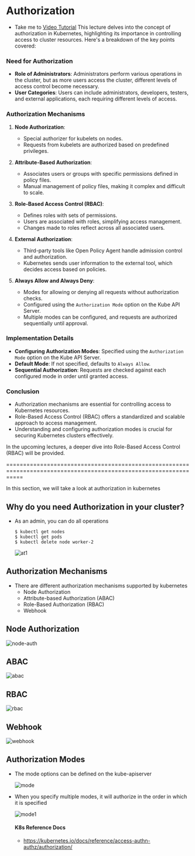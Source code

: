 # Authorization
  - Take me to [Video Tutorial](https://kodekloud.com/topic/authorization/)
This lecture delves into the concept of authorization in Kubernetes, highlighting its importance in controlling access to cluster resources. Here's a breakdown of the key points covered:

### Need for Authorization
- **Role of Administrators**: Administrators perform various operations in the cluster, but as more users access the cluster, different levels of access control become necessary.
- **User Categories**: Users can include administrators, developers, testers, and external applications, each requiring different levels of access.

### Authorization Mechanisms
1. **Node Authorization**:
   - Special authorizer for kubelets on nodes.
   - Requests from kubelets are authorized based on predefined privileges.

2. **Attribute-Based Authorization**:
   - Associates users or groups with specific permissions defined in policy files.
   - Manual management of policy files, making it complex and difficult to scale.

3. **Role-Based Access Control (RBAC)**:
   - Defines roles with sets of permissions.
   - Users are associated with roles, simplifying access management.
   - Changes made to roles reflect across all associated users.

4. **External Authorization**:
   - Third-party tools like Open Policy Agent handle admission control and authorization.
   - Kubernetes sends user information to the external tool, which decides access based on policies.

5. **Always Allow and Always Deny**:
   - Modes for allowing or denying all requests without authorization checks.
   - Configured using the `Authorization Mode` option on the Kube API Server.
   - Multiple modes can be configured, and requests are authorized sequentially until approval.

### Implementation Details
- **Configuring Authorization Modes**: Specified using the `Authorization Mode` option on the Kube API Server.
- **Default Mode**: If not specified, defaults to `Always Allow`.
- **Sequential Authorization**: Requests are checked against each configured mode in order until granted access.

### Conclusion
- Authorization mechanisms are essential for controlling access to Kubernetes resources.
- Role-Based Access Control (RBAC) offers a standardized and scalable approach to access management.
- Understanding and configuring authorization modes is crucial for securing Kubernetes clusters effectively.

In the upcoming lectures, a deeper dive into Role-Based Access Control (RBAC) will be provided.

=================================================================================================================




In this section, we will take a look at authorization in kubernetes

## Why do you need Authorization in your cluster?
- As an admin, you can do all operations
  ```
  $ kubectl get nodes
  $ kubectl get pods
  $ kubectl delete node worker-2
  ```
  
  ![at1](../../images/at1.PNG)
  
## Authorization Mechanisms
- There are different authorization mechanisms supported by kubernetes
  - Node Authorization
  - Attribute-based Authorization (ABAC)
  - Role-Based Authorization (RBAC)
  - Webhook
  
## Node Authorization

  ![node-auth](../../images/node-auth.png)
  
## ABAC

  ![abac](../../images/abac.PNG)
  
## RBAC

  ![rbac](../../images/rbac.PNG)

## Webhook
  
  ![webhook](../../images/webhook.PNG)
  
## Authorization Modes
- The mode options can be defined on the kube-apiserver

  ![mode](../../images/mode.PNG)
  
- When you specify multiple modes, it will authorize in the order in which it is specified

  ![mode1](../../images/mode1.PNG)
  
  
  #### K8s Reference Docs
  - https://kubernetes.io/docs/reference/access-authn-authz/authorization/
  
